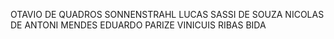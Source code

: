 OTAVIO DE QUADROS SONNENSTRAHL
LUCAS SASSI DE SOUZA
NICOLAS DE ANTONI MENDES
EDUARDO PARIZE
VINICUIS RIBAS BIDA
